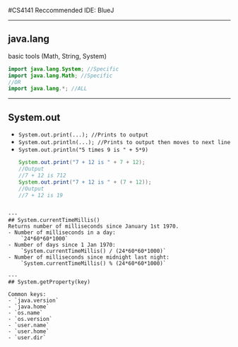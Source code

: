 #CS4141 
Reccommended IDE: BlueJ

---
## java.lang
basic tools (Math, String, System)
```java
import java.lang.System; //Specific
import java.lang.Math; //Specific
//OR
import java.lang.*; //ALL
```

---
## System.out
- `System.out.print(...); //Prints to output`
- `System.out.println(...); //Prints to output then moves to next line`
- `System.out.println("5 times 9 is " + 5*9)`
	```java
	System.out.print("7 + 12 is " + 7 + 12); 
	//Output
	//7 + 12 is 712
	System.out.print("7 + 12 is " + (7 + 12));
	//Output
	//7 + 12 is 19
```

---
## System.currentTimeMillis()
Returns number of milliseconds since January 1st 1970.
- Number of milliseconds in a day:
	`24*60*60*1000`
- Number of days since 1 Jan 1970:
	`System.currentTimeMillis() / (24*60*60*1000)`
- Number of milliseconds since midnight last night: 
	`System.currentTimeMillis() % (24*60*60*1000)`

---
## System.getProperty(key)

Common keys:
- `java.version`
- `java.home`
- `os.name`
- `os.version`
- `user.name`
- `user.home`
- `user.dir`

